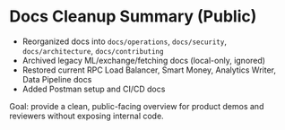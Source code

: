 # Docs Cleanup Summary (Public)

- Reorganized docs into `docs/operations`, `docs/security`, `docs/architecture`, `docs/contributing`
- Archived legacy ML/exchange/fetching docs (local-only, ignored)
- Restored current RPC Load Balancer, Smart Money, Analytics Writer, Data Pipeline docs
- Added Postman setup and CI/CD docs

Goal: provide a clean, public-facing overview for product demos and reviewers without exposing internal code.
